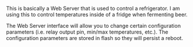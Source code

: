 This is basically a Web Server that is used to control a refrigerator. I am using this to control temperatures inside of a fridge when fermenting beer.

The Web Server interface will allow you to change certain configuration parameters (i.e. relay output pin, min/max temperatures, etc.). The configuration parameters are stored in flash so they will persist a reboot.
